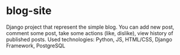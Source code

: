 # blog-site

Django project that represent the simple blog. You can add new post, comment some post, take some actions (like, dislike), view history of published posts.
Used technologies: Python, JS, HTML/CSS, Django Framework, PostgreSQL
